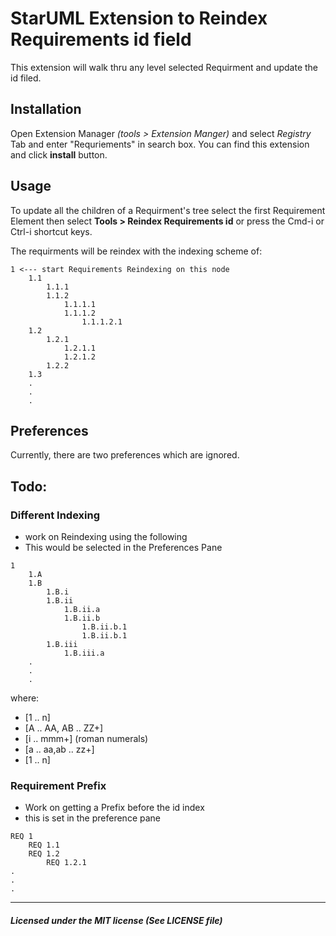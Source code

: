 # StarUML Extension to Reindex Requirements id field

This extension will walk thru any level selected Requirment and update the id filed.

## Installation

Open Extension Manager *(tools > Extension Manger)* and select *Registry* Tab and enter "Requriements" in search box. You can find this extension and click **install** button.

## Usage
To update all the children of a Requirment's tree select the first Requirement Element then select **Tools > Reindex Requirements id** or press the Cmd-i or Ctrl-i shortcut keys.

The requirments will be reindex with the indexing scheme of:

```
1 <--- start Requirements Reindexing on this node
    1.1
        1.1.1
        1.1.2
            1.1.1.1
            1.1.1.2
                1.1.1.2.1
    1.2
        1.2.1
            1.2.1.1
            1.2.1.2
        1.2.2
    1.3
    .
    .
    .
```

## Preferences
Currently, there are two preferences which are ignored.


## Todo:
### Different Indexing
* work on Reindexing using the following
* This would be selected in the Preferences Pane

```
1
    1.A
    1.B
        1.B.i
        1.B.ii
            1.B.ii.a
            1.B.ii.b
                1.B.ii.b.1
                1.B.ii.b.1
        1.B.iii
            1.B.iii.a
    .
    .
    .
```
where:
* [1 .. n]
* [A .. AA, AB .. ZZ+]
* [i .. mmm+] (roman numerals)
* [a .. aa,ab .. zz+]
* [1 .. n]

### Requirement Prefix

* Work on getting a Prefix before the id index
* this is set in the preference pane

```
REQ 1
    REQ 1.1
    REQ 1.2
        REQ 1.2.1
.
.
.
```

---
##### Licensed under the MIT license (See LICENSE file)